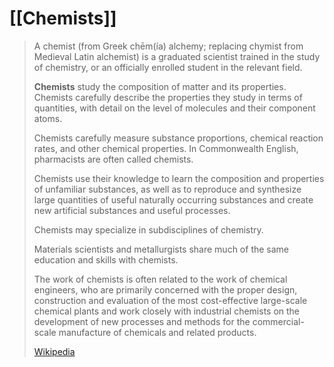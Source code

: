 # [[Chemists]] 

> A chemist (from Greek chēm(ía) alchemy; 
> replacing chymist from Medieval Latin alchemist) 
> is a graduated scientist trained in the study of chemistry, 
> or an officially enrolled student in the relevant field. 
> 
> **Chemists** study the composition of matter and its properties. 
> Chemists carefully describe the properties they study 
> in terms of quantities, with detail on the level of molecules 
> and their component atoms. 
> 
> Chemists carefully measure substance proportions, 
> chemical reaction rates, and other chemical properties. 
> In Commonwealth English, pharmacists are often called chemists.
>
> Chemists use their knowledge to learn 
> the composition and properties of unfamiliar substances, 
> as well as to reproduce and synthesize large quantities 
> of useful naturally occurring substances 
> and create new artificial substances and useful processes. 
> 
> Chemists may specialize in subdisciplines of chemistry. 
> 
> Materials scientists and metallurgists share much of the same 
> education and skills with chemists. 
> 
> The work of chemists is often related to 
> the work of chemical engineers, 
> who are primarily concerned with the proper design, 
> construction and evaluation of 
> the most cost-effective large-scale chemical plants 
> and work closely with industrial chemists 
> on the development of new processes and methods 
> for the commercial-scale manufacture of chemicals 
> and related products.
>
> [Wikipedia](https://en.wikipedia.org/wiki/Chemist)

